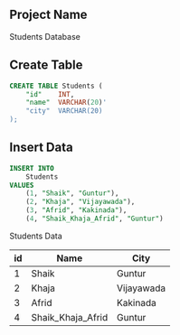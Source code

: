 ## Project Name
Students Database



## Create Table
```sql
CREATE TABLE Students (
    "id"    INT,
    "name"  VARCHAR(20)'
    "city"  VARCHAR(20)
);
```


## Insert Data
```sql
INSERT INTO
    Students
VALUES
    (1, "Shaik", "Guntur"),
    (2, "Khaja", "Vijayawada"),
    (3, "Afrid", "Kakinada"),
    (4, "Shaik_Khaja_Afrid", "Guntur")
```

Students Data

| id | Name              | City       | 
| -- | ----              | ----       |
| 1  | Shaik             | Guntur     | 
| 2  | Khaja             | Vijayawada | 
| 3  | Afrid             | Kakinada   | 
| 4  | Shaik_Khaja_Afrid | Guntur     | 